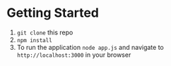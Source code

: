 # Getting Started

1. `git clone` this repo
2. `npm install`
3. To run the application `node app.js` and navigate to `http://localhost:3000` in your browser

